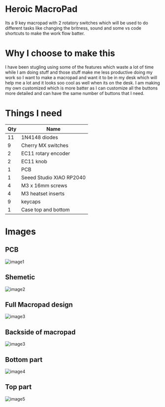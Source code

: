 # Heroic MacroPad
Its a 9 key macropad with 2 rotatory switches which will be used to do different tasks like changing the britness, sound and some vs code shortcuts to make the work flow batter.


# Why I choose to make this 
I have been stugling using some of the features which waste a lot of time while I am doing stuff and those stuff make me less productive doing my work so I want to make a macropad and want it to be in my desk which will help me a lot and it looks soo cool as well when its on the desk. I am making my own customized which is more batter as I can customize all the buttons more detailed and can have the same number of buttons that I need.


# Things I need

| Qty | Name                          |
|-----|-------------------------------|
| 11  | 1N4148 diodes                 |
| 9   | Cherry MX switches            |
| 2   | EC11 rotary encoder           |
| 2   | EC11 knob                     |
| 1   | PCB                           |
| 1   | Seeed Studio XIAO RP2040      |
| 4   | M3 x 16mm screws              |
| 4   | M3 heatset inserts            |
| 9   | keycaps                       |
| 1   | Case top and bottom           |



# Images

## PCB        

![image1](https://hc-cdn.hel1.your-objectstorage.com/s/v3/b3d6ad3bd7ed0e180e4ee3f0088ba027bf454847_screenshot_2025-07-12_at_1.33.26___am.png)





## Shemetic       

![image2](https://hc-cdn.hel1.your-objectstorage.com/s/v3/a6003a9084a64210ef7ca12504e62a7d91415460_screenshot_2025-07-12_at_12.02.03___am.png)




## Full Macropad design     

![image3](https://hc-cdn.hel1.your-objectstorage.com/s/v3/76ea3f0357c3c049f1419e6bd2b059cc01bfe10c_screenshot_2025-07-13_at_4.55.08___pm.png)




## Backside of macropad     

![image3](https://hc-cdn.hel1.your-objectstorage.com/s/v3/3017eef95292727ff0c763d5a1ef906ecd4375c0_screenshot_2025-07-13_at_7.10.08___pm.png)    




## Bottom part     

![image4](https://hc-cdn.hel1.your-objectstorage.com/s/v3/154f3e5df5ea869b7e52b4dadb584f8f7d012e61_screenshot_2025-07-13_at_7.09.20___pm.png)    




## Top part     

![image5](https://hc-cdn.hel1.your-objectstorage.com/s/v3/666b6cdf98a71007e8f171d663df3e40fdb64bd4_screenshot_2025-07-13_at_7.09.33___pm.png)




